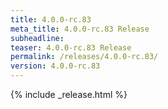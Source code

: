 ```yaml
---
title: 4.0.0-rc.83
meta_title: 4.0.0-rc.83 Release
subheadline: 
teaser: 4.0.0-rc.83 Release
permalink: /releases/4.0.0-rc.83/
version: 4.0.0-rc.83
---
```


{% include _release.html %}
